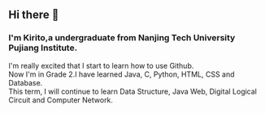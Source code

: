 ## Hi there 👋

<!--
**Kiritoqwq/Kiritoqwq** is a ✨ _special_ ✨ repository because its `README.md` (this file) appears on your GitHub profile.

Here are some ideas to get you started:

- 🔭 I’m currently working on ...
- 🌱 I’m currently learning ...
- 👯 I’m looking to collaborate on ...
- 🤔 I’m looking for help with ...
- 💬 Ask me about ...
- 📫 How to reach me: ...
- 😄 Pronouns: ...
- ⚡ Fun fact: ...
-->
### I'm Kirito,a undergraduate from Nanjing Tech University Pujiang Institute.
I'm really excited that I start to learn how to use Github.
<br>
Now I'm in Grade 2.I have learned Java, C, Python, HTML, CSS and Database.
<br>
This term, I will continue to learn Data Structure, Java Web, Digital Logical Circuit and Computer Network.
